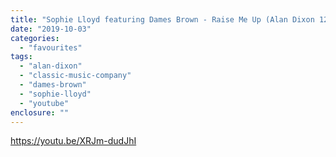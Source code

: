 ```yaml
---
title: "Sophie Lloyd featuring Dames Brown - Raise Me Up (Alan Dixon 12\" Version)"
date: "2019-10-03"
categories: 
  - "favourites"
tags: 
  - "alan-dixon"
  - "classic-music-company"
  - "dames-brown"
  - "sophie-lloyd"
  - "youtube"
enclosure: ""
---
```


https://youtu.be/XRJm-dudJhI
